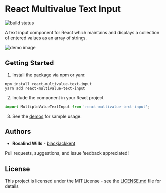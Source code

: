 # React Multivalue Text Input

![build status](https://travis-ci.org/blackjackkent/react-multivalue-text-input.svg?branch=master)

A text input component for React which maintains and displays a collection of entered values as an array of strings.

![demo image](https://78.media.tumblr.com/29d3a4520cf60d077875017e6027a9e7/tumblr_p7g1fef5wq1qfjrmjo1_1280.gif)

## Getting Started

1. Install the package via npm or yarn:

```
npm install react-multivalue-text-input
yarn add react-multivalue-text-input
```

2. Include the component in your React project

```js
import MultipleValueTextInput from 'react-multivalue-text-input';
```

3. See the [demos](https://blackjackkent.github.io/react-multivalue-text-input/styleguide/) for sample usage.

## Authors

* **Rosalind Wills** - [blackjackkent](https://github.com/blackjackkent)

Pull requests, suggestions, and issue feedback appreciated!

## License

This project is licensed under the MIT License - see the [LICENSE.md](LICENSE.md) file for details